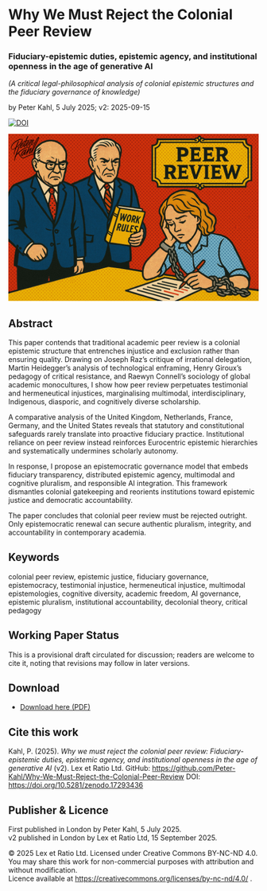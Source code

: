 # Why We Must Reject the Colonial Peer Review

### Fiduciary-epistemic duties, epistemic agency, and institutional openness in the age of generative AI

_(A critical legal-philosophical analysis of colonial epistemic structures and the fiduciary governance of knowledge)_

by Peter Kahl, 5 July 2025; v2: 2025-09-15

[![DOI](https://zenodo.org/badge/DOI/10.5281/zenodo.17293436.svg)](https://doi.org/10.5281/zenodo.17293436)


![alt text](https://github.com/Peter-Kahl/Why-We-Must-Reject-the-Colonial-Peer-Review/blob/main/peer-review-committee.jpg?raw=true)

## Abstract

This paper contends that traditional academic peer review is a colonial epistemic structure that entrenches injustice and exclusion rather than ensuring quality. Drawing on Joseph Raz’s critique of irrational delegation, Martin Heidegger’s analysis of technological enframing, Henry Giroux’s pedagogy of critical resistance, and Raewyn Connell’s sociology of global academic monocultures, I show how peer review perpetuates testimonial and hermeneutical injustices, marginalising multimodal, interdisciplinary, Indigenous, diasporic, and cognitively diverse scholarship.

A comparative analysis of the United Kingdom, Netherlands, France, Germany, and the United States reveals that statutory and constitutional safeguards rarely translate into proactive fiduciary practice. Institutional reliance on peer review instead reinforces Eurocentric epistemic hierarchies and systematically undermines scholarly autonomy.

In response, I propose an epistemocratic governance model that embeds fiduciary transparency, distributed epistemic agency, multimodal and cognitive pluralism, and responsible AI integration. This framework dismantles colonial gatekeeping and reorients institutions toward epistemic justice and democratic accountability.

The paper concludes that colonial peer review must be rejected outright. Only epistemocratic renewal can secure authentic pluralism, integrity, and accountability in contemporary academia.

## Keywords

colonial peer review, epistemic justice, fiduciary governance, epistemocracy, testimonial injustice, hermeneutical injustice, multimodal epistemologies, cognitive diversity, academic freedom, AI governance, epistemic pluralism, institutional accountability, decolonial theory, critical pedagogy

## Working Paper Status

This is a provisional draft circulated for discussion; readers are welcome to cite it, noting that revisions may follow in later versions.

## Download

- [Download here (PDF)](https://raw.githubusercontent.com/Peter-Kahl/Why-We-Must-Reject-the-Colonial-Peer-Review/master/Kahl_P_Why_We_Must_Reject_the_Colonial_Peer_Review_v2_2025-09-15.pdf)

## Cite this work

Kahl, P. (2025). _Why we must reject the colonial peer review: Fiduciary-epistemic duties, epistemic agency, and institutional openness in the age of generative AI_ (v2). Lex et Ratio Ltd. GitHub: https://github.com/Peter-Kahl/Why-We-Must-Reject-the-Colonial-Peer-Review DOI: https://doi.org/10.5281/zenodo.17293436

## Publisher & Licence

First published in London by Peter Kahl, 5 July 2025.\
v2 published in London by Lex et Ratio Ltd, 15 September 2025.

© 2025 Lex et Ratio Ltd. Licensed under Creative Commons BY-NC-ND 4.0.\
You may share this work for non-commercial purposes with attribution and without modification.\
Licence available at https://creativecommons.org/licenses/by-nc-nd/4.0/ .